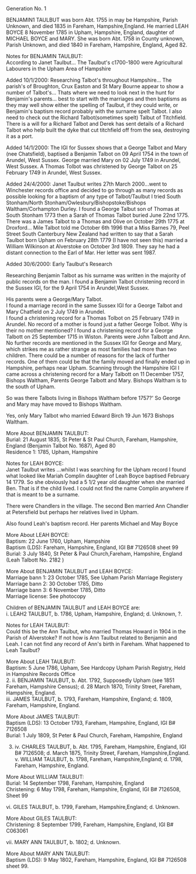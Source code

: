 Generation No. 1  

BENJAMIN1 TAULBUT was born Abt. 1755 in may be Hampshire, Parish Unknown, and died 1835
in Fareham, Hampshire,England. He married LEAH BOYCE 8 November 1785 in Upham, Hampshire,
England, daughter of MICHAEL BOYCE and MARY. She was born Abt. 1758 in County unknown,
Parish Unknown, and died 1840 in Fareham, Hampshire, England, Aged 82.  

Notes for BENJAMIN TAULBUT:  
According to Janet Taulbut... The Taulbut's c1700-1800 were Agricultural Labourers in the Upham 
Area of Hampshire  

Added 10/1/2000: Researching Talbot's throughout Hampshire... The parish's of Broughton,
Crux Easton and St Mary Bourne appear to show a number of Talbot's... Thats where we need
to look next in the hunt for Benjamin's parents... best to start with the marriages and
then baptisms as they may well show either the spelling of Taulbut, if they could write,
or Benjamin's baptism record probably with the surname spelt Talbot. I also need to check
out the Richard Talbot(sometimes spelt) Talbut of Titchfield. There is a will for a Richard
Talbot and Derek has sent details of a Richard Talbot who help built the dyke that cut
titchfield off from the sea, destroying it as a port.  

Added 14/1/2000: The IGI for Sussex shows that a George Talbot and Mary (nee Chatsfield),
baptised a Benjamin Talbot on 09 April 1754 in the town of Arundel, West Sussex. George
married Mary on 02 July 1749 in Arundel, West Sussex. A Thomas Tolbot was christened 
by George Talbot on 25 February 1749 in Arundel, West Sussex.  

Added 24/4/2000: Janet Taulbut writes 27th March 2000...went to Winchester records
office and decided to go through as many records as possible looking for a baptism
of any type of Talbot/Taulbut I tried South Stonham/North Stonham/Owlesbury/Bishopstoke/Bishops
Waltham/Corhampton Durley. I found a George Talbut son of Thomas at South Stonham 1773 then 
a Sarah of Thomas Talbot buried June 22nd 1775. There was a James Talbot to a Thomas and Olive
on October 29th 1775 at Droxford... Mile Talbot told me October 6th 1996 that a Miss Barnes
79, Peel Street South Canterbury New Zealand had written to say that a Sarah Taulbot born 
Upham on February 28th 1779 (I have not seen this) married a William Wilkinson at Alverstoke
on October 3rd 1809. They say he had a distant connection to the Earl of Mar. Her letter
was sent 1987.  

Added 30/6/2000: Early Taulbut's Research  

Researching Benjamin Talbot as his surname was written in the majority of public records on the man. 
I found a Benjamin Talbot christening record in the Sussex IGI, for the 9 April 1754 in Arundel,West Sussex.

His parents were a George/Mary Talbot.  
I found a marriage record in the same Sussex IGI for a George Talbot and Mary Chatfield on 2 July 1749 in Arundel.  
I found a christening record for a Thomas Tolbot on 25 February 1749 in Arundel. No record of a mother is
found just a father George Tolbot. Why is their no mother mentioned? I found a christening record for
a George Talbott on 25 September 1715 in Wiston. Parents were John Talbott and Ann. No further records
are mentioned in the Sussex IGI for George and Mary, which strikes me as rather strange as most families had more 
than two children. There could be a number of reasons for the lack of further records. One of them could be that 
the family moved and finally ended up in Hampshire, perhaps near Upham. Scanning through the Hampshire IGI I came 
across a christening record for a Mary Talbott on 11 December 1757, Bishops Waltham, Parents George Talbott and Mary. 
Bishops Waltham is to the south of Upham.  

So was there Talbots living in Bishops Waltham before 1757?' So George and Mary may have moved to Bishops Waltham.  

Yes, only Mary Talbot who married Edward Birch 19 Jun 1673 Bishops Waltham.  

More About BENJAMIN TAULBUT:  
Burial: 21 August 1835, St Peter & St Paul Church, Fareham, Hampshire, England (Benjamin Talbot No. 1687), Aged 80  
Residence 1: 1785, Upham, Hampshire  

Notes for LEAH BOYCE:  
Janet Taulbut writes ...whilst I was searching for the Upham record I found what looked like Mariah Complin 
daughter of Leah Boyce baptised February 14 1779. So she obviously had a 5 1/2 year old daughter when she
married Ben. That is if the child lived. I could not find the name Complin anywhere if that is meant to be
a surname.  

There were Chandlers in the village. The second Ben married Ann Chandler at Petersfield but perhaps
her relatives lived in Upham.  

Also found Leah's baptism record. Her parents Michael and May Boyce  

More About LEAH BOYCE:  
Baptism: 22 June 1760, Upham, Hampshire  
Baptism (LDS): Fareham, Hampshire, England, IGI B# 7126508 sheet 99  
Burial: 3 July 1840, St Peter & Paul Church,Fareham, Hampshire, England (Leah Talbott No. 2182 )  

More About BENJAMIN TAULBUT and LEAH BOYCE:  
Marriage bann 1: 23 October 1785, See Upham Parish Marriage Registery  
Marriage bann 2: 30 October 1785, Ditto  
Marriage bann 3: 6 November 1785, Ditto  
Marriage license: See photocopy  

Children of BENJAMIN TAULBUT and LEAH BOYCE are:  
i. LEAH2 TAULBUT, b. 1786, Upham, Hampshire, England; d. Unknown, ?.  

Notes for LEAH TAULBUT:  
Could this be the Ann Taulbut, who married Thomas Howard in 1904 in the Parish 
of Alverstoke? If not how is Ann Taulbut related to Benjamin and Leah. I can not 
find any record of Ann's birth in Fareham. What happened to Leah Taulbut?  

More About LEAH TAULBUT:  
Baptism: 5 June 1786, Upham, See Hardcopy Upham Parish Registry, Held in Hampshire Records Office  
2. ii. BENJAMIN TAULBUT, b. Abt. 1792, Supposedly Upham (see 1851 Fareham, Hampshire Census);
d. 28 March 1870, Trinity Street, Fareham, Hampshire, England.  
iii. JAMES TAULBUT, b. 1793, Fareham, Hampshire, England; d. 1809, Fareham, Hampshire, England.  

More About JAMES TAULBUT:  
Baptism (LDS): 13 October 1793, Fareham, Hampshire, England, IGI B# 7126508  
Burial: 1 July 1809, St Peter & Paul Church, Fareham, Hampshire, England  

3. iv. CHARLES TAULBUT, b. Abt. 1795, Fareham, Hampshire, England, IGI B# 7126508; d. March 1875,
Trinity Street, Fareham, Hampshire,England.  
v. WILLIAM TAULBUT, b. 1798, Fareham, Hampshire,England; d. 1798, Fareham, Hampshire, England.  

More About WILLIAM TAULBUT:  
Burial: 14 September 1798, Fareham, Hampshire, England  
Christening: 6 May 1798, Fareham, Hampshire, England, IGI B# 7126508, Sheet 99  

vi. GILES TAULBUT, b. 1799, Fareham, Hampshire,England; d. Unknown.  

More About GILES TAULBUT:  
Christening: 8 September 1799, Fareham, Hampshire, England, IGI B# C063061  

vii. MARY ANN TAULBUT, b. 1802; d. Unknown.  

More About MARY ANN TAULBUT:  
Baptism (LDS): 9 May 1802, Fareham, Hampshire, England, IGI B# 7126508 sheet 99.  
